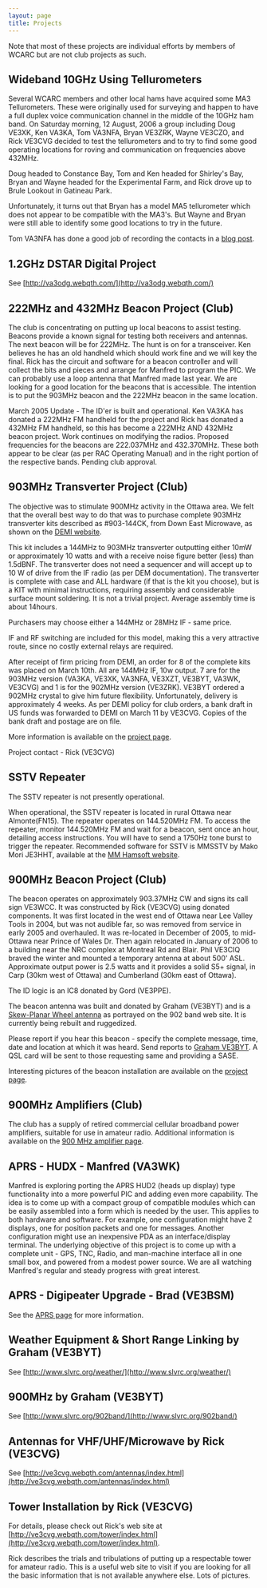 ```yaml
---
layout: page
title: Projects
---
```


Note that most of these projects are individual efforts by
members of WCARC but are not club projects as such.

## Wideband 10GHz Using Tellurometers

Several WCARC members and other local hams have acquired some MA3 Tellurometers. These were originally used for surveying and happen to have a full duplex voice communication channel in the middle of the 10GHz ham band. On Saturday morning, 12 August, 2006 a group including Doug VE3XK, Ken VA3KA, Tom VA3NFA, Bryan VE3ZRK, Wayne VE3CZO, and Rick VE3CVG decided to test the tellurometers and to try to find some good operating locations for roving and communication on frequencies above 432MHz.

Doug headed to Constance Bay, Tom and Ken headed for Shirley's Bay, Bryan and Wayne headed for the Experimental Farm, and Rick drove up to Brule Lookout in Gatineau Park.

Unfortunately, it turns out that Bryan has a model MA5 tellurometer which does not appear to be compatible with the MA3's. But Wayne and Bryan were still able to identify some good locations to try in the future.

Tom VA3NFA has done a good job of recording the contacts in a [blog post](http://va3nfa.blogspot.com/2006/08/10ghz-wbfm-experiments.html).

## 1.2GHz DSTAR Digital Project

See [http://va3odg.webqth.com/](http://va3odg.webqth.com/)

## 222MHz and 432MHz Beacon Project (Club)

The club is concentrating on putting up local beacons to assist testing. Beacons provide a known signal for  testing both receivers and antennas. The next beacon will be for 222MHz. The hunt is on for a transceiver. Ken believes he has an old handheld which should work fine and we will key the final. Rick has the circuit and software for a beacon controller and will collect the bits and pieces and arrange for Manfred to program the PIC. We can probably use a loop antenna that Manfred made last year. We are looking for a good location for the beacons that is accessible. The intention is to put the 903MHz beacon and the 222MHz beacon in the same location.

March 2005 Update - The ID'er is built and operational. Ken VA3KA has donated a 222MHz FM handheld for the project and Rick has donated a 432MHz FM handheld, so this has become a 222MHz AND 432MHz beacon project. Work continues on modifying the radios. Proposed frequencies for the beacons are 222.037MHz and 432.370MHz. These both appear to be clear (as per RAC Operating Manual) and in the right portion of the respective bands. Pending club approval.


## 903MHz Transverter Project (Club)

The objective was to stimulate 900MHz activity in the Ottawa area. We felt that the overall best way to do that was to purchase complete 903MHz transverter kits described as #903-144CK, from Down East Microwave, as shown on the [DEMI website](http://www.downeastmicrowave.com/).

This kit includes a 144MHz to 903MHz transverter outputting either 10mW or approximately 10 watts and with a receive noise figure better (less) than 1.5dBNF. The transverter does not need a sequencer and will accept up to 10 W of drive from the IF radio (as per DEM documentation). The transverter is complete with case and ALL hardware (if that is the kit you choose), but is a KIT with minimal instructions, requiring assembly and considerable surface mount soldering. It is not a trivial project. Average assembly time is about 14hours.

Purchasers may choose either a 144MHz or 28MHz IF - same price.

IF and RF switching are included for this model, making this a very attractive route, since no costly external relays are required.

After receipt of firm pricing from DEMI, an order for 8 of the complete kits was placed on March 10th. All are 144MHz IF, 10w output. 7 are for the 903MHz version (VA3KA, VE3XK, VA3NFA, VE3XZT, VE3BYT, VA3WK, VE3CVG) and 1 is for the 902MHz version (VE3ZRK). VE3BYT ordered a 902MHz crystal to give him future flexibility. Unfortunately, delivery is approximately 4 weeks. As per DEMI policy for club orders, a bank draft in US funds was forwarded to DEMI on March 11 by VE3CVG. Copies of the bank draft and postage are on file.

More information is available on the [project page](proj900.html).

Project contact - Rick (VE3CVG)

## SSTV Repeater

The SSTV repeater is not presently operational.

When operational, the SSTV repeater is located in rural Ottawa near Almonte(FN15). The
repeater operates on 144.520MHz FM. To access the repeater, monitor 144.520MHz
FM and wait for a beacon, sent once an hour, detailing access instructions. You
will have to send a 1750Hz tone burst to trigger the repeater. Recommended
software for SSTV is MMSSTV by Mako Mori JE3HHT, available at the [MM Hamsoft
website](http://hamsoft.ca/pages/mmsstv.php).

## 900MHz Beacon Project (Club)

The beacon operates on approximately 903.37MHz CW and signs its call sign
VE3WCC. It was constructed by Rick (VE3CVG) using donated components. It was first located in the west end of Ottawa near Lee Valley Tools in 2004, but was not audible far, so was removed from service in early 2005 and overhauled. It was re-located in December of 2005, to mid-Ottawa near Prince of Wales Dr. Then again relocated in January of 2006 to a building near the NRC complex at Montreal Rd and Blair. Phil VE3CIQ braved the winter and mounted a temporary antenna at about 500' ASL.
Approximate output power is 2.5 watts and it provides a solid S5+ signal, in Carp (30km west of Ottawa) and Cumberland (30km east of Ottawa).

The ID logic is an IC8 donated by Gord (VE3PPE).

The beacon antenna was built and donated by Graham (VE3BYT) and is a
[Skew-Planar Wheel antenna](http://www.slvrc.org/902band/skewplanar.htm) as portrayed on the 902 band web site. It is currently being rebuilt and ruggedized.

Please report if you hear this beacon - specify the complete message, time,
date and location at which it was heard. Send reports to [Graham VE3BYT](mailto:ve3byt@rac.ca).
A QSL card will be sent to those requesting same and providing a SASE.

Interesting pictures of the beacon installation are available on the [project page](903beacon.html).

## 900MHz Amplifiers (Club)

The club has a supply of retired commercial cellular broadband power amplifiers, suitable for use in amateur radio. Additional information is available on the [900 MHz amplifier page](900/index.html).

## APRS - HUDX - Manfred (VA3WK)

Manfred is exploring porting the APRS HUD2 (heads up display) type functionality into a more powerful PIC and adding even more capability. The idea is to come up with a compact group of compatible modules which can be easily assembled into a form which is needed by the user. This applies to both hardware and software. For example, one configuration might have 2 displays, one for position packets and one for messages. Another configuration might use an inexpensive PDA as an interface/display terminal. The underlying objective of this project is to come up with a complete unit - GPS, TNC, Radio, and man-machine interface all in one small box, and powered from a modest power source. We are all watching Manfred's regular and steady progress with great interest.

## APRS - Digipeater Upgrade - Brad (VE3BSM)

See the [APRS page](aprs.html) for more information.

## Weather Equipment & Short Range Linking by Graham (VE3BYT)

See [http://www.slvrc.org/weather/](http://www.slvrc.org/weather/)

## 900MHz by Graham (VE3BYT)

See [http://www.slvrc.org/902band/](http://www.slvrc.org/902band/)

## Antennas for VHF/UHF/Microwave by Rick (VE3CVG)

See [http://ve3cvg.webqth.com/antennas/index.html](http://ve3cvg.webqth.com/antennas/index.html)

## Tower Installation by Rick (VE3CVG)

For details, please check out Rick's web site at [http://ve3cvg.webqth.com/tower/index.html](http://ve3cvg.webqth.com/tower/index.html).

Rick describes the trials and tribulations of putting up a respectable
tower for amateur radio. This is a useful web site to visit if you are looking
for all the basic information that is not available anywhere else. Lots of
pictures.
